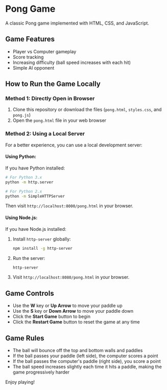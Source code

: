 # Pong Game

A classic Pong game implemented with HTML, CSS, and JavaScript.

## Game Features

- Player vs Computer gameplay
- Score tracking
- Increasing difficulty (ball speed increases with each hit)
- Simple AI opponent

## How to Run the Game Locally

### Method 1: Directly Open in Browser

1. Clone this repository or download the files (`pong.html`, `styles.css`, and `pong.js`)
2. Open the `pong.html` file in your web browser

### Method 2: Using a Local Server

For a better experience, you can use a local development server:

#### Using Python:

If you have Python installed:

```bash
# For Python 3.x
python -m http.server

# For Python 2.x
python -m SimpleHTTPServer
```

Then visit `http://localhost:8000/pong.html` in your browser.

#### Using Node.js:

If you have Node.js installed:

1. Install `http-server` globally:
   ```bash
   npm install -g http-server
   ```

2. Run the server:
   ```bash
   http-server
   ```

3. Visit `http://localhost:8080/pong.html` in your browser.

## Game Controls

- Use the **W** key or **Up Arrow** to move your paddle up
- Use the **S** key or **Down Arrow** to move your paddle down
- Click the **Start Game** button to begin
- Click the **Restart Game** button to reset the game at any time

## Game Rules

- The ball will bounce off the top and bottom walls and paddles
- If the ball passes your paddle (left side), the computer scores a point
- If the ball passes the computer's paddle (right side), you score a point
- The ball speed increases slightly each time it hits a paddle, making the game progressively harder

Enjoy playing!

